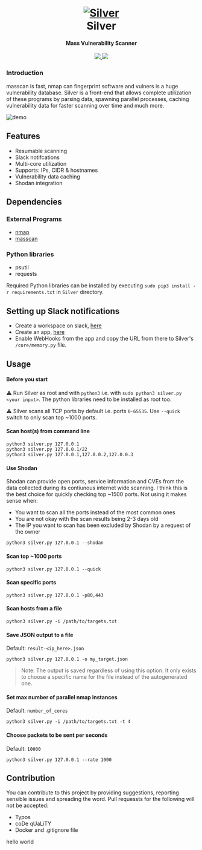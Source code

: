<h1 align="center">
  <br>
  <a href="https://github.com/s0md3v/Silver"><img src="https://i.ibb.co/bv3rqXs/silver.png" alt="Silver"></a>
  <br>
  Silver
  <br>
</h1>

<h4 align="center">Mass Vulnerability Scanner</h4>

<p align="center">
  <a href="https://github.com/s0md3v/Silver/releases">
    <img src="https://img.shields.io/github/release/s0md3v/Silver.svg">
  </a>
  <a href="https://github.com/s0md3v/Silver/issues?q=is%3Aissue+is%3Aclosed">
      <img src="https://img.shields.io/github/issues-closed-raw/s0md3v/Silver.svg">
  </a>
</p>

### Introduction
masscan is fast, nmap can fingerprint software and vulners is a huge vulnerability database. Silver is a front-end that allows
complete utilization of these programs by parsing data, spawning parallel processes, caching vulnerability data for faster
scanning over time and much more.

![demo](https://i.ibb.co/nPK8yD8/Untitled.png)

## Features
- Resumable scanning
- Slack notifcations
- Multi-core utilization
- Supports: IPs, CIDR & hostnames
- Vulnerability data caching
- Shodan integration

## Dependencies

### External Programs
- [nmap](https://nmap.org/)
- [masscan](https://github.com/robertdavidgraham/masscan)

### Python libraries
- psutil
- requests

Required Python libraries can be installed by executing `sudo pip3 install -r requirements.txt` in `Silver` directory.

## Setting up Slack notifications
- Create a workspace on slack, [here](https://slack.com/)
- Create an app, [here](https://api.slack.com/apps/new)
- Enable WebHooks from the app and copy the URL from there to Silver's `/core/memory.py` file.

## Usage

#### Before you start

:warning: Run Silver as root and with `python3` i.e. with `sudo python3 silver.py <your input>`. The python libraries need to be installed as root too.

:warning: Silver scans all TCP ports by default i.e. ports `0-65535`. Use `--quick` switch to only scan top ~1000 ports.

#### Scan host(s) from command line

```
python3 silver.py 127.0.0.1
python3 silver.py 127.0.0.1/22
python3 silver.py 127.0.0.1,127.0.0.2,127.0.0.3
```

#### Use Shodan
Shodan can provide open ports, service information and CVEs from the data collected during its contiunous internet wide scanning. I think this is the best choice for quickly checking top ~1500 ports. Not using it makes sense when:

- You want to scan all the ports instead of the most common ones
- You are not okay with the scan results being 2-3 days old
- The IP you want to scan has been excluded by Shodan by a request of the owner

```
python3 silver.py 127.0.0.1 --shodan
```

#### Scan top ~1000 ports
```
python3 silver.py 127.0.0.1 --quick
```

#### Scan specific ports
```
python3 silver.py 127.0.0.1 -p80,443
```

#### Scan hosts from a file

```
python3 silver.py -i /path/to/targets.txt
```

#### Save JSON output to a file
Default: `result-<ip_here>.json`
```
python3 silver.py 127.0.0.1 -o my_target.json
```
> Note: The output is saved regardless of using this option. It only exists to choose a specific name for the file instead of the autogenerated one.

#### Set max number of parallel nmap instances
Default: `number_of_cores`
```
python3 silver.py -i /path/to/targets.txt -t 4
```

#### Choose packets to be sent per seconds
Default: `10000`
```
python3 silver.py 127.0.0.1 --rate 1000
```

## Contribution
You can contribute to this project by providing suggestions, reporting sensible issues and spreading the word.
Pull requessts for the following will not be accepted:
- Typos
- coDe qUaLiTY
- Docker and .gitignore file

hello world